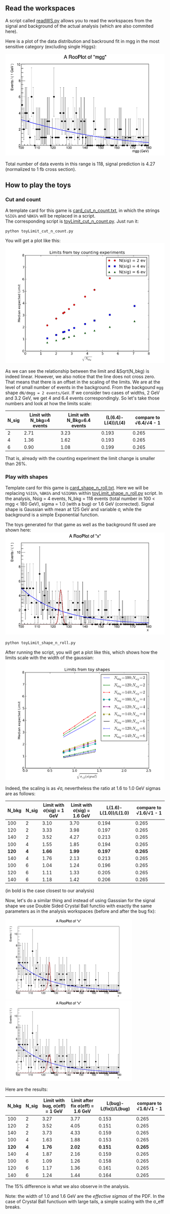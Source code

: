 ## Read the workspaces 

A script called [readWS.py](readWS.py) allows you to read the workspaces from the signal and
background of the actual analysis (which are also commited here).

Here is a plot of the data distribution and backround fit in mgg in the most sensitive
category (excluding single Higgs): 

![Bkg fit in mgg](figs/fig_bkg_mgg.png)

Total number of data events in this range is 118, signal prediction is 4.27 (normalized to 1 fb cross section).  


## How to play the toys

### Cut and count

A template card for this game is [card_cut_n_count.txt](card_cut_n_count.txt), in which
the strings `%SIG%` and `%BKG%` will be replaced in a script.  
The corresponding script is [toyLimit_cut_n_count.py](toyLimit_cut_n_count.py). Just run it:

``` 
python toyLimit_cut_n_count.py 
```

You will get a plot like this:  
![Cut-n-count results](figs/fig_cut_n_count.png)

As we can see the relationship between the limit and &Sqrt(N_bkg) is indeed
linear. However, we also notice that the line does not cross zero. That means that there
is an offset in the scaling of the limits. We are at the level of small number of events
in the background.  From the backgound `mgg` shape `dN/dmgg = 2 events/GeV`. If we
consider two cases of widths, 2 GeV and 3.2 GeV, we get 4 and 6.4 events
correspondingly. So let's take those numbers and look at how the limits scale:

| N_sig | Limit with N_bkg=4 events | Limit with N_Bkg=6.4 events| (L(6.4)-L(4))/L(4) | compare to &Sqrt;6.4/&Sqrt;4 - 1 |
| - | - | - | - | - |
| 2 | 2.71 | 3.23 | 0.193 | 0.265 |
| 4 | 1.36 | 1.62 | 0.193 | 0.265 |
| 6 | 0.90 | 1.08 | 0.199 | 0.265 |

That is, already with the counting experiment the limit change is smaller than 26%.

### Play with shapes 

Template card for this game is [card_shape_n_roll.txt](card_shape_n_roll.txt). Here we
will be replacing `%SIG%`, `%BKG%` and `%SIGMA%` within
[toyLimit_shape_n_roll.py](toyLimit_shape_n_roll.py) script. In the analysis, Nsig = 4
events, N_bkg = 118 events (total number in 100 &lt; mgg &lt; 180 GeV), sigma = 1.0 (with
a bug) or 1.6 GeV (corrected). Signal shape is Gaussian with mean at 125 GeV and variable
&sigma;, while the background is a simple Exponential function.


The toys generated for that game as well as the background fit used are shown here:
![Toy data](figs/fig_gen_bkg.png)

``` 
python toyLimit_shape_n_roll.py 
```

After running the script, you will get a plot like this, which shows how the limits scale with the width of the gaussian:  
![Shape results](figs/fig_scale_with_sigma.png)

Indeed, the scaling is as &Sqrt;&sigma;, nevertheless the ratio at 1.6 to 1.0 GeV sigmas are as follows:

| N_bkg | N_sig | Limit with &sigma;(sig) = 1 GeV | Limit with &sigma;(sig) = 1.6 GeV| L(1.6)-L(1.0))/L(1.0) | compare to &Sqrt;1.6/&Sqrt;1 - 1 |
|-|-|-|-|-|-|
| 100 | 2 | 3.10 | 3.70 | 0.194 | 0.265 |
| 120 | 2 | 3.33 | 3.98 | 0.197 | 0.265 |
| 140 | 2 | 3.52 | 4.27 | 0.213 | 0.265 |
| 100 | 4 | 1.55 | 1.85 | 0.194 | 0.265 |
| **120** | **4** | **1.66** | **1.99** | **0.197** | **0.265** |
| 140 | 4 | 1.76 | 2.13 | 0.213 | 0.265 |
| 100 | 6 | 1.04 | 1.24 | 0.196 | 0.265 |
| 120 | 6 | 1.11 | 1.33 | 0.205 | 0.265 |
| 140 | 6 | 1.18 | 1.42 | 0.206 | 0.265 |

(in bold is the case closest to our analysis)

Now, let's do a similar thing and instead of using Gasssian for the signal shape we use Double Sided
Crystal Ball functiio with exactly the same parameters as in the analysis workspaces (before and after the bug fix):

<img src="figs/fig_gen_CB_bug.png" width="400"/>
<img src="figs/fig_gen_CB_fix.png" width="400"/>

Here are the results:  

| N_bkg | N_sig | Limit with bug, &sigma;(eff) = 1 GeV | Limit after fix &sigma;(eff) = 1.6 GeV| L(bug)-L(fix))/L(bug) | compare to &Sqrt;1.6/&Sqrt;1 - 1 |
|-|-|-|-|-|-|
| 100 | 2 | 3.27 | 3.77 | 0.153 | 0.265 |
| 120 | 2 | 3.52 | 4.05 | 0.151 | 0.265 |
| 140 | 2 | 3.73 | 4.33 | 0.159 | 0.265 |
| 100 | 4 | 1.63 | 1.88 | 0.153 | 0.265 |
| **120** | **4** | **1.76** | **2.02** | **0.151** | **0.265** |
| 140 | 4 | 1.87 | 2.16 | 0.159 | 0.265 |
| 100 | 6 | 1.09 | 1.26 | 0.158 | 0.265 |
| 120 | 6 | 1.17 | 1.36 | 0.161 | 0.265 |
| 140 | 6 | 1.24 | 1.44 | 0.164 | 0.265 |

The 15% difference is what we also observe in the analysis. 

Note: the width of 1.0 and 1.6 GeV are the _effective sigmas_ of the PDF. In the case of
Crystal Ball functiuon with large tails, a simple scaling with the &sigma;_eff breaks.

 
 
 
 
 
 
 
 


